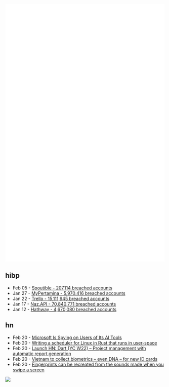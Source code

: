 ![Metrics](https://raw.githubusercontent.com/phixion/phixion/master/metrics.svg)

## hibp

<!--
for https://github.com/phixion/phixion/blob/main/.github/workflows/feeds.yml
-->
<!--START_SECTION:haveibeenpwnd-->
- Feb 05 - [Spoutible - 207,114 breached accounts](https://haveibeenpwned.com/PwnedWebsites#Spoutible)
- Jan 27 - [MyPertamina - 5,970,416 breached accounts](https://haveibeenpwned.com/PwnedWebsites#MyPertamina)
- Jan 22 - [Trello - 15,111,945 breached accounts](https://haveibeenpwned.com/PwnedWebsites#Trello)
- Jan 17 - [Naz.API - 70,840,771 breached accounts](https://haveibeenpwned.com/PwnedWebsites#NazApi)
- Jan 12 - [Hathway - 4,670,080 breached accounts](https://haveibeenpwned.com/PwnedWebsites#Hathway)
<!--END_SECTION:haveibeenpwnd-->

## hn

<!--
for https://github.com/phixion/phixion/blob/main/.github/workflows/feeds.yml
-->
<!--START_SECTION:hn-->
- Feb 20 - [Microsoft Is Spying on Users of Its AI Tools](https://www.schneier.com/blog/archives/2024/02/microsoft-is-spying-on-users-of-its-ai-tools.html)
- Feb 20 - [Writing a scheduler for Linux in Rust that runs in user-space](http://arighi.blogspot.com/2024/02/writing-scheduler-for-linux-in-rust.html)
- Feb 20 - [Launch HN: Dart (YC W22) – Project management with automatic report generation](https://news.ycombinator.com/item?id=39442368)
- Feb 20 - [Vietnam to collect biometrics – even DNA – for new ID cards](https://www.theregister.com/2024/02/20/vietnam_id_cards_dna/)
- Feb 20 - [Fingerprints can be recreated from the sounds made when you swipe a screen](https://www.tomshardware.com/tech-industry/cyber-security/your-fingerprints-can-be-recreated-from-the-sounds-made-when-you-swipe-on-a-touchscreen-researchers-new-side-channel-attack-can-reproduce-partial-fingerprints-to-enable-attacks)
<!--END_SECTION:hn-->

<!--
for https://yhype.me
-->
![](https://hit.yhype.me/github/profile?user_id=13013670)
